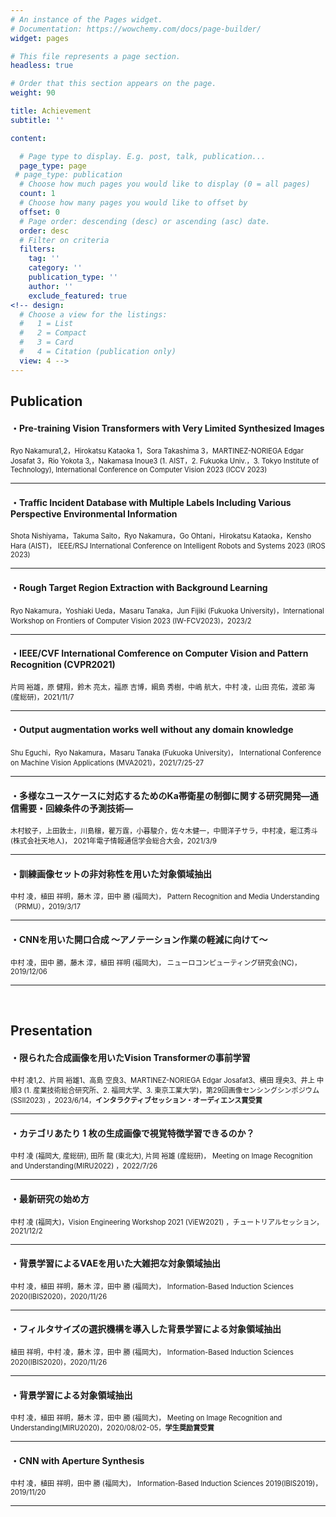 ```yaml
---
# An instance of the Pages widget.
# Documentation: https://wowchemy.com/docs/page-builder/
widget: pages

# This file represents a page section.
headless: true

# Order that this section appears on the page.
weight: 90

title: Achievement
subtitle: ''

content:

  # Page type to display. E.g. post, talk, publication...
  page_type: page
 # page_type: publication
  # Choose how much pages you would like to display (0 = all pages)
  count: 1
  # Choose how many pages you would like to offset by
  offset: 0
  # Page order: descending (desc) or ascending (asc) date.
  order: desc
  # Filter on criteria
  filters:
    tag: ''
    category: ''
    publication_type: ''
    author: ''
    exclude_featured: true
<!-- design:
  # Choose a view for the listings:
  #   1 = List
  #   2 = Compact
  #   3 = Card
  #   4 = Citation (publication only)
  view: 4 -->
---
```

## Publication
#### ・Pre-training Vision Transformers with Very Limited Synthesized Images
<span style="font-size: 80%">Ryo Nakamura1,2，Hirokatsu Kataoka 1，Sora Takashima 3，MARTINEZ-NORIEGA Edgar Josafat 3，Rio Yokota 3,，Nakamasa Inoue3 (1. AIST，2. Fukuoka Univ.，3.  Tokyo Institute of Technology), International Conference on Computer Vision 2023 (ICCV 2023)</span>

---  
#### ・Traffic Incident Database with Multiple Labels Including Various Perspective Environmental Information
<span style="font-size: 80%">Shota Nishiyama，Takuma Saito，Ryo Nakamura，Go Ohtani，Hirokatsu Kataoka，Kensho Hara (AIST)， IEEE/RSJ International Conference on Intelligent Robots and Systems 2023 (IROS 2023)</span>

---  

#### ・Rough Target Region Extraction with Background Learning
<span style="font-size: 80%">Ryo Nakamura，Yoshiaki Ueda，Masaru Tanaka，Jun Fijiki (Fukuoka University)，International Workshop on Frontiers of Computer Vision 2023 (IW-FCV2023)，2023/2</span>

---  

#### ・IEEE/CVF International Comference on Computer Vision and Pattern Recognition (CVPR2021) 
<span style="font-size: 80%">片岡 裕雄，原 健翔，鈴木 亮太，福原 吉博，綱島 秀樹，中嶋 航大，中村 凌，山田 亮佑，渡部 海 (産総研)，2021/11/7</span>

---  

#### ・Output augmentation works well without any domain knowledge
<span style="font-size: 80%">Shu Eguchi，Ryo Nakamura，Masaru Tanaka (Fukuoka University)， International Conference on Machine Vision Applications (MVA2021)，2021/7/25-27</span>

---  

#### ・多様なユースケースに対応するためのKa帯衛星の制御に関する研究開発―通信需要・回線条件の予測技術―
<span style="font-size: 80%"> 木村紋子，上田敦士，川島穣，瞿万霆，小暮駿介，佐々木健一，中間洋子サラ，中村凌，堀江秀斗 (株式会社天地人)， 2021年電子情報通信学会総合大会，2021/3/9</span>

---

#### ・訓練画像セットの非対称性を用いた対象領域抽出
<span style="font-size: 80%">中村 凌，植田 祥明，藤木 淳，田中 勝 (福岡大)， Pattern Recognition and Media Understanding（PRMU），2019/3/17</span>

---

#### ・CNNを用いた開口合成 〜アノテーション作業の軽減に向けて〜
<span style="font-size: 80%">中村 凌，田中 勝，藤木 淳，植田 祥明 (福岡大)， ニューロコンピューティング研究会(NC)，2019/12/06</span>

---

<br />

## Presentation

#### ・限られた合成画像を用いたVision Transformerの事前学習
<span style="font-size: 80%">中村 凌1,2、片岡 裕雄1、高島 空良3、MARTINEZ-NORIEGA Edgar Josafat3、横田 理央3、井上 中順3 (1. 産業技術総合研究所、2. 福岡大学、3. 東京工業大学)，第29回画像センシングシンポジウム(SSII2023) ，2023/6/14，**インタラクティブセッション・オーディエンス賞受賞**</span>

---

#### ・カテゴリあたり 1 枚の生成画像で視覚特徴学習できるのか？
<span style="font-size: 80%">中村 凌 (福岡大, 産総研), 田所 龍 (東北大), 片岡 裕雄 (産総研)， Meeting on Image Recognition and Understanding(MIRU2022) ，2022/7/26</span>

---

#### ・最新研究の始め方
<span style="font-size: 80%">中村 凌 (福岡大)，Vision Engineering Workshop 2021 (ViEW2021) ，チュートリアルセッション，2021/12/2</span>

---

#### ・背景学習によるVAEを用いた大雑把な対象領域抽出
<span style="font-size: 80%">中村 凌，植田 祥明，藤木 淳，田中 勝 (福岡大)， Information-Based Induction Sciences 2020(IBIS2020)，2020/11/26</span>

---

#### ・フィルタサイズの選択機構を導入した背景学習による対象領域抽出
<span style="font-size: 80%">植田 祥明，中村 凌，藤木 淳，田中 勝 (福岡大)， Information-Based Induction Sciences 2020(IBIS2020)，2020/11/26</span>

---

#### ・背景学習による対象領域抽出
<span style="font-size: 80%">中村 凌，植田 祥明，藤木 淳，田中 勝 (福岡大)， Meeting on Image Recognition and Understanding(MIRU2020)，2020/08/02-05，**学生奨励賞受賞**</span>

---

#### ・CNN with Aperture Synthesis
<span style="font-size: 80%">中村 凌，植田 祥明，田中 勝 (福岡大)， Information-Based Induction Sciences 2019(IBIS2019)，2019/11/20</span>

---
